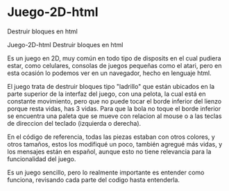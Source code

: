 # Juego-2D-html
Destruir bloques en html

Juego-2D-html
Destruir bloques en html

Es un juego en 2D, muy común en todo tipo de disposits en el cual pudiera estar, como celulares, consolas de juegos pequeñas como el atari, pero en esta ocasión lo podemos ver en un navegador, hecho en lenguaje html.

El juego trata de destruir bloques tipo "ladrillo" que están ubicados en la parte superior de la interfaz del juego, con una pelota, la cual está en constante movimiento, pero que no puede tocar el borde inferior del lienzo porque resta vidas, has 3 vidas. Para que la bola no toque el borde inferior se encuentra una paleta que se mueve con relacion al mouse o a las teclas de direccion del teclado (izquierda o derecha).

En el código de referencia, todas las piezas estaban con otros colores, y otros tamaños, estos los modifiqué un poco, también agregué más vidas, y los mensajes están en español, aunque esto no tiene relevancia para la funcionalidad del juego.

Es un juego sencillo, pero lo realmente importante es entender como funciona, revisando cada parte del codigo hasta entenderla.
